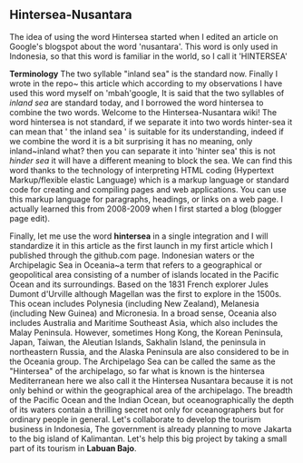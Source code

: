 ## Hintersea-Nusantara
The idea of using the word Hintersea started when I edited an article on Google's blogspot about the word 'nusantara'. This word is only used in Indonesia, so that this word is familiar in the world, so I call it 'HINTERSEA'

**Terminology**  The two syllable "inland sea" is the standard now. Finally I wrote in the repo~ this article which according to my observations I have used this word myself on 'mbah'google, 
It is said that the two syllables of *inland sea* are standard today, and I borrowed the word hintersea to combine the two words. Welcome to the Hintersea-Nusantara wiki! The word hintersea is not standard, if we separate it into two words hinter-sea it can mean that ' the inland sea ' is suitable for its understanding, indeed if we combine the word it is a bit surprising it has no meaning, only inland~inland what? then you can separate it into 'hinter sea' this is not *hinder sea* it will have a different meaning to block the sea. We can find this word thanks to the technology of interpreting HTML coding (Hypertext Markup/flexible elastic Language) which is a markup language or standard code for creating and compiling pages and web applications. You can use this markup language for paragraphs, headings, or links on a web page. I actually learned this from 2008-2009 when I first started a blog (blogger page edit).

Finally, let me use the word **hintersea** in a single integration and I will standardize it in this article as the first launch in my first article which I published through the github.com page. Indonesian waters or the Archipelagic Sea in Oceania~a term that refers to a geographical or geopolitical area consisting of a number of islands located in the Pacific Ocean and its surroundings. Based on the 1831 French explorer Jules Dumont d'Urville although Magellan was the first to explore in the 1500s. This ocean includes Polynesia (including New Zealand), Melanesia (including New Guinea) and Micronesia. In a broad sense, Oceania also includes Australia and Maritime Southeast Asia, which also includes the Malay Peninsula. However, sometimes Hong Kong, the Korean Peninsula, Japan, Taiwan, the Aleutian Islands, Sakhalin Island, the peninsula in northeastern Russia, and the Alaska Peninsula are also considered to be in the Oceania group. The Archipelago Sea can be called the same as the "Hintersea" of the archipelago, so far what is known is the hintersea Mediterranean here we also call it the Hintersea Nusantara because it is not only behind or within the geographical area of ​​​​the archipelago. The breadth of the Pacific Ocean and the Indian Ocean, but oceanographically the depth of its waters contain a thrilling secret not only for oceanographers but for ordinary people in general.
Let's collaborate to develop the tourism business in Indonesia,
The government is already planning to move Jakarta to the big island of Kalimantan. Let's help this big project by taking a small part of its tourism in **Labuan Bajo**.
